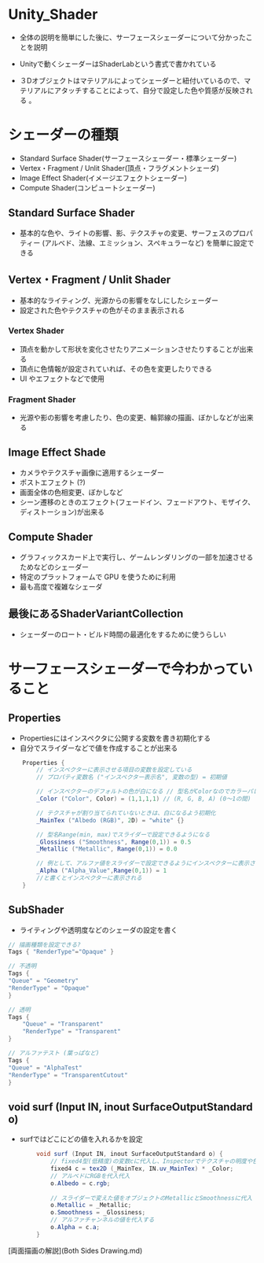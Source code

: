 # Unity_Shader

- 全体の説明を簡単にした後に、サーフェースシェーダーについて分かったことを説明
 
- Unityで動くシェーダーはShaderLabという書式で書かれている

- ３Dオブジェクトはマテリアルによってシェーダーと紐付いているので、マテリアルにアタッチすることによって、自分で設定した色や質感が反映される
。

# シェーダーの種類
 - Standard Surface Shader(サーフェースシェーダー・標準シェーダー)
 - Vertex・Fragment / Unlit Shader(頂点・フラグメントシェーダ)
 - Image Effect Shader(イメージエフェクトシェーダー)
 - Compute Shader(コンピュートシェーダー)

##  Standard Surface Shader
 - 基本的な色や、ライトの影響、影、テクスチャの変更、サーフェスのプロパティー (アルべド、法線、エミッション、スペキュラーなど) を簡単に設定できる

## Vertex・Fragment / Unlit Shader
 - 基本的なライティング、光源からの影響をなしにしたシェーダー
 - 設定された色やテクスチャの色がそのまま表示される

  ### Vertex Shader
  - 頂点を動かして形状を変化させたりアニメーションさせたりすることが出来る
  - 頂点に色情報が設定されていれば、その色を変更したりできる
  - UI やエフェクトなどで使用

 ### Fragment Shader 
  - 光源や影の影響を考慮したり、色の変更、輪郭線の描画、ぼかしなどが出来る

## Image Effect Shade
 - カメラやテクスチャ画像に適用するシェーダー
 - ポストエフェクト (?)
 - 画面全体の色相変更、ぼかしなど
 - シーン遷移のときのエフェクト(フェードイン、フェードアウト、モザイク、ディストーション)が出来る

## Compute Shader
 - グラフィックスカード上で実行し、ゲームレンダリングの一部を加速させるためなどのシェーダー
 - 特定のプラットフォームで GPU を使うために利用
 - 最も高度で複雑なシェーダ

## 最後にあるShaderVariantCollection
 - シェーダーのロート・ビルド時間の最適化をするために使うらしい


# サーフェースシェーダーで今わかっていること
##  Properties
 - Propertiesにはインスペクタに公開する変数を書き初期化する
 - 自分でスライダーなどで値を作成することが出来る

```cs
	Properties {
		// インスペクターに表示させる項目の変数を設定している
		// プロパティ変数名 ("インスペクター表示名", 変数の型) = 初期値

		// インスペクターのデフォルトの色が白になる // 型名がColorなのでカラーパレットが出てくる
		_Color ("Color", Color) = (1,1,1,1) // (R, G, B, A) (0～1の間) 

		// テクスチャが割り当てられていないときは、白になるよう初期化
		_MainTex ("Albedo (RGB)", 2D) = "white" {}

		// 型名Range(min, max)でスライダーで設定できるようになる
		_Glossiness ("Smoothness", Range(0,1)) = 0.5
		_Metallic ("Metallic", Range(0,1)) = 0.0

		// 例として、アルファ値をスライダーで設定できるようにインスペクターに表示させたいなら
		_Alpha ("Alpha_Value",Range(0,1)) = 1
		//と書くとインスペクターに表示される
	}
```

 ## SubShader
 - ライティングや透明度などのシェーダの設定を書く
 
```cs
// 描画種類を設定できる?
Tags { "RenderType"="Opaque" }

// 不透明
Tags {
"Queue" = "Geometry"
"RenderType" = "Opaque"
}

// 透明
Tags {
    "Queue" = "Transparent"
    "RenderType" = "Transparent"
}

// アルファテスト (葉っぱなど)
Tags {
"Queue" = "AlphaTest"
"RenderType" = "TransparentCutout"
}
```
## void surf (Input IN, inout SurfaceOutputStandard o)
- surfではどこにどの値を入れるかを設定

```cs
		void surf (Input IN, inout SurfaceOutputStandard o) {
			// fixed4型(低精度)の変数cに代入し、Inspectorでテクスチャの明度や色を調整
			fixed4 c = tex2D (_MainTex, IN.uv_MainTex) * _Color;
			// アルベドにRGBを代入代入
			o.Albedo = c.rgb;
			
			// スライダーで変えた値をオブジェクトのMetallicとSmoothnessに代入
			o.Metallic = _Metallic;
			o.Smoothness = _Glossiness;
			// アルファチャンネルの値を代入する
			o.Alpha = c.a;
		}
```
[両面描画の解説](Both Sides Drawing.md)
